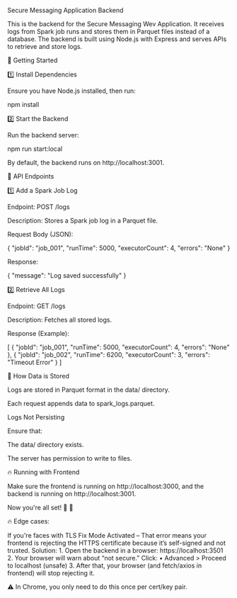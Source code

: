Secure Messaging Application Backend

This is the backend for the Secure Messaging Wev Application. It receives logs from Spark job runs and stores them in Parquet files instead of a database. The backend is built using Node.js with Express and serves APIs to retrieve and store logs.

🚀 Getting Started

1️⃣ Install Dependencies

Ensure you have Node.js installed, then run:

npm install

2️⃣ Start the Backend

Run the backend server:

npm run start:local

By default, the backend runs on http://localhost:3001.

📌 API Endpoints

1️⃣ Add a Spark Job Log

Endpoint: POST /logs

Description: Stores a Spark job log in a Parquet file.

Request Body (JSON):

{
  "jobId": "job_001",
  "runTime": 5000,
  "executorCount": 4,
  "errors": "None"
}

Response:

{
  "message": "Log saved successfully"
}

2️⃣ Retrieve All Logs

Endpoint: GET /logs

Description: Fetches all stored logs.

Response (Example):

[
  {
    "jobId": "job_001",
    "runTime": 5000,
    "executorCount": 4,
    "errors": "None"
  },
  {
    "jobId": "job_002",
    "runTime": 6200,
    "executorCount": 3,
    "errors": "Timeout Error"
  }
]

🔧 How Data is Stored

Logs are stored in Parquet format in the data/ directory.

Each request appends data to spark_logs.parquet.

Logs Not Persisting

Ensure that:

The data/ directory exists.

The server has permission to write to files.

🔥 Running with Frontend

Make sure the frontend is running on http://localhost:3000, and the backend is running on http://localhost:3001.

Now you're all set! 🎯 🚀

🔥 Edge cases:

If you're faces with TLS Fix Mode Activated – That error means your frontend is rejecting the HTTPS certificate because it’s self-signed and not trusted.
Solution: 
	1.	Open the backend in a browser:
https://localhost:3501
	2.	Your browser will warn about “not secure.” Click:
	•	Advanced > Proceed to localhost (unsafe)
	3.	After that, your browser (and fetch/axios in frontend) will stop rejecting it.

⚠️ In Chrome, you only need to do this once per cert/key pair.

